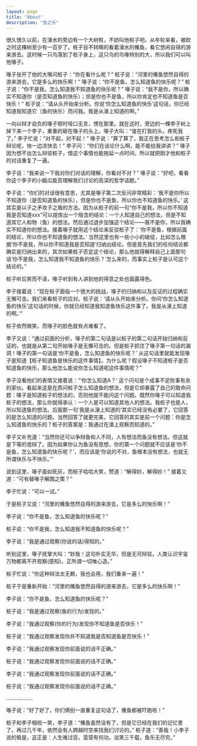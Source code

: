 ```yaml
---
layout: page
title: "About"
description: "鱼之乐"
---
```


很久很久以前，在濠水的旁边有一个大树桩，不妨叫他桩子吧。从年轮来看，被砍之时这棵树至少有一百岁了。桩子目不转睛的看着濠水的鯈鱼，看它悠闲自得的游来游去。这时候一只鸟落到了桩子身上，这只鸟的鸟喙特别的大，所以我们可以叫他喙子。

喙子张开了他的大嘴问桩子：“你在看什么呢？” 桩子说：“河里的鯈鱼悠然自得的游来游去，它是多么的快乐啊！” 喙子说：“你不是鱼，怎么知道鱼的快乐呢？” 桩子说：“你不是我，怎么知道我不知道鱼的快乐呢？” 喙子说：“我不是你，所以确实不知道你（是否知道鱼的快乐）；但是你也不是鱼，所以你肯定也不知道鱼是否快乐！” 桩子说：“请从头开始来分析。你说‘你怎么知道鱼的快乐’这句话，你已经知道我知道它（鱼的快乐）而问我。我是从濠上知道的啊。” 
 
一向以辩才自负的喙子顿时哑口无言，愣在那里。就在这时，旁边的一棵李子树上掉下来一个李子，重重的砸在喙子的头上。喙子大叫：“谁在打我的头，疼死我了。” 李子忙说：“对不起，对不起！” 喙子说：“算了算了，我正在思考怎么和桩子辩论呢，快一边凉快去！” 李子问：“你们在谈论什么啊，能不能给我讲讲？” 喙子因为想不出怎么辩驳桩子，借这个事情也能拖延一点时间，所以就把刚才他和桩子的对话重复了一遍。

李子说：“我来说一下我对你们对话的理解，你看对不对？” 喙子说：“好吧，看看你这个李子的小脑瓜能否理解我们讨论的高深的哲学话题。”

李子说：“你们的对话很有意思，尤其是喙子第二次反问非常精彩：‘我不是你所以不知道你（是否知道鱼的快乐），但是你也不是鱼，所以你也不知道鱼的快乐。’ 这其实是以子之矛攻子之盾的方法。因为从桩子的前一句“你不是我，所以你不知道我是否知道xxx”可以提炼出一个隐含的结论：一个人知道自己的想法，但是不知道其它人和物（鱼）的想法。然后通过退步加强这个结论——我不是你，所以我确实不知道你的想法。接着喙子就用这个结论来反驳桩子了：‘你不是鱼，根据前面的结论，所以你也不知道鱼的想法。’ 当然这里也有一些小小的破绽，比如怎么根据‘你不是我，所以你不知道我是否知道’归纳出结论。但是首先我们的任何结论都确实是归纳出来的，其次如果桩子否定这个结论，那么他就得解释自己上面那句话‘你不是我，怎么知道我不知道鱼的快乐？’怎么来的，而事实上桩子是认可这个结论的。”

桩子听后笑而不语，喙子听到有人讲到他的得意之处也面露得色。

李子接着说：“现在桩子面临一个很大的挑战，喙子的归纳和以及反证的过程确实无懈可击。我们来看桩子的应对。桩子说：‘请从头开始来分析。你问‘你怎么知道鱼的快乐’这句话的时候，你就已经知道我知道鱼快乐这件事了。我是从濠上知道的啊。’”


桩子依然微笑，而喙子的脸色就有点难看了。

李子又说：“通过前面的分析，喙子的第二句话是以桩子的第二句话开始归纳和反证的，也就是从第二句开始喙子是无懈可击的。但是桩子抓住了喙子第一句话的漏洞！喙子的第一句话是‘你不是鱼，怎么知道鱼的快乐呢？’ 从这句话里就能发现喙子是知道【桩子知道鱼是快乐的这件事情】。为什么呢？假设喙子不知道桩子是否知道鱼的快乐，那么他怎么能说你怎么知道呢这件事情呢？”

李子没看他们的表情又接着说：“‘你怎么知道A？’ 这个问句是个成事不足败事有余的家伙。看起来这是在质问桩子怎么知道鱼的想法，但是它却暴露了自己的致命问题：喙子是知道桩子的想法的，否则他就不能问这个问题。既然你喙子可以知道我桩子的想法，那么你就得承认：一个人是可以知道其他人的想法。我桩子也是人，所以知道鱼的想法。后面那一句‘我是从濠上知道的’其实已经没有必要了，它回答的是怎么知道的问题。当然回答了就更完美，它回答的其实是前一个问题：你是怎么知道鱼的快乐的？桩子的答案是：我通过在濠上观察而知道的。” 

李子又补充道：“当然你还可以争辩鱼和人不同，人有想法而鱼没有想法。但这就是下等的诡辩了。因为如果你认为鱼没有思想，你的第一个问题就不应该是‘你不是鱼，怎么知道鱼的快乐呢？’，而应该是‘你说的不对，鱼根本没有想法，也就无所谓快乐与不快乐。’”



说到这里，喙子面如死灰，而桩子哈哈大笑，赞道：“解得妙，解得妙！” 接着又道：“可有替喙子解围之策？”

李子忙说：“可以一试。” 

于是桩子又说：“河里的鯈鱼悠然自得的游来游去，它是多么的快乐啊！”

李子说：“你不是鱼，怎么知道鱼的快乐呢？”

桩子说：“你不是我，怎么知道我不知道鱼的快乐呢？”

李子说：“我是通过观察(你说的话)得知的。”

听到这里，喙子抚掌大叫：“妙哉！这句朴实无华，但是无可辩驳。人类认识宇宙万物都离不开观察(感知)，正所谓一切唯心造。”

桩子忙说：“你这种辩法太无赖，我也会用，我们重来一遍！”

桩子于是重新开始：“河里的鯈鱼悠然自得的游来游去，它是多么的快乐啊！”

李子说：“你不是鱼，怎么知道鱼的快乐呢？”

桩子说：“我是通过观察(鱼的行为)发现的。”

李子说：“我通过观察(你的行为)发现你不知道鱼是否快乐！”

桩子说：“我通过观察发现你并不知道我是否知道鱼是否快乐！”

李子说：“我通过观察发现你前面说的话不正确。”

桩子说：“我通过观察发现你前面说的话不正确。”

李子说：“我通过观察发现你前面说的话不正确。”

桩子说：“我通过观察发现你前面说的话不正确。”

………………

喙子说：“好了好了，你们俩别一直重复这句话了，鯈鱼都被吓跑啦！”

桩子和李子相视一笑，李子道：“鯈鱼虽然没有了，但是它已经在我们的记忆里了。再过几千年，依然会有人跨越时空来找我们讨论的。” 桩子道：“善哉！小李子说的极是，这正是：人生难过百，营营有何功。谈笑三千载，鱼乐无尽穷。”
